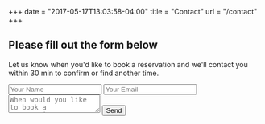 +++ date = "2017-05-17T13:03:58-04:00" title = "Contact" url = "/contact" +++

## Please fill out the form below
Let us know when you'd like to book a reservation and we'll contact you within 30 min to confirm or find another time.
<form name="contact" netlify>
  <input type="text" placeholder="Your Name" name="name">
  <input type="email" placeholder="Your Email" name="email">
  <textarea name="message" placeholder="When would you like to book a reservation?"></textarea>
  <button>Send</button>
</form>